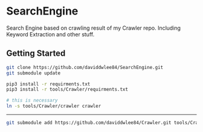 # SearchEngine

Search Engine based on crawling result of my Crawler repo. Including Keyword Extraction and other stuff.

## Getting Started

```sh
git clone https://github.com/daviddwlee84/SearchEngine.git
git submodule update

pip3 install -r requirments.txt
pip3 install -r tools/Crawler/requirments.txt

# this is necessary
ln -s tools/Crawler/crawler crawler
```

---

```sh
git submodule add https://github.com/daviddwlee84/Crawler.git tools/Crawler
```
